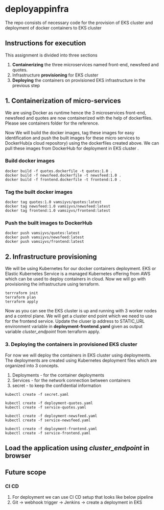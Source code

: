 # deployappinfra
The repo consists of necessary code for the provision of EKS cluster and deployment of docker containers to EKS cluster

## Instructions for execution
This assignment is divided into three sections

1. **Containerizing** the three microservices named front-end, newsfeed and quotes.
2. Infrastructure **provisioning** for EKS cluster
3. **Deploying** the containers on provisioned EKS infrastructure in the previous step

## 1. Containerization of micro-services

We are using Docker as runtime hence the 3 microservices front-end, newsfeed and quotes are now containerized with the help of dockerfiles. Please see containers folder for the reference.

Now We will build the docker images, tag these images for easy identification and push the built images for these micro services to DockerHub(a cloud repository) using the dockerfiles created above. We can pull these images from DockerHub for deployment in EKS cluster .

### Build docker images
```
docker build -f quotes.dockerfile -t quotes:1.0 .
docker build -f newsfeed.dockerfile -t newsfeed:1.0 .
docker build -f frontend.dockerfile -t frontend:1.0 .
```

### Tag the built docker images
```
docker tag quotes:1.0 vamsiyvs/quotes:latest
docker tag newsfeed:1.0 vamsiyvs/newsfeed:latest
docker tag frontend:1.0 vamsiyvs/frontend:latest
```

### Push the built images to DockerHub
```
docker push vamsiyvs/quotes:latest
docker push vamsiyvs/newsfeed:latest
docker push vamsiyvs/frontend:latest
```

## 2. Infrastructure provisioning

We will be using Kubernetes for our docker containers deployment. EKS or Elastic Kubernetes Service is a managed Kubernetes offering from AWS which can be used to deploy containers in cloud. Now we will go with provisioning the infrastructure using terraform.
```
terrraform init
terraform plan
terraform apply
```
Now as you can see the EKS cluster is up and running with 3 worker nodes and a control plane. We will get a cluster end point which we need to use for the frontend service.
Update the cluser ip address to STATIC_URL environment variable in **deployment-frontend.yaml** given as output variable *cluster_endpoint* from terraform apply.

### 3. Deploying the containers in provisioned EKS cluster 

For now we will deploy the containers in EKS cluster using deployments. The deployments are created using Kubernetes deployment files which are organized into 3 concepts.
1. Deployments - for the container deployments
2. Services - for the network connection between containers
3. secret - to keep the confidential information

```
kubectl create -f secret.yaml

kubectl create -f deployment-quotes.yaml
kubectl create -f service-quotes.yaml 

kubectl create -f deployment-newsfeed.yaml
kubectl create -f service-newsfeed.yaml

kubectl create -f deployment-frontend.yaml
kubectl create -f service-frontend.yaml 
```

## Load the application using *cluster_endpoint* in browser

## Future scope
### CI CD
1. For deployment we can use CI CD setup that looks like below pipeline
2. Git -> webhook trigger -> Jenkins -> create a deployment in EKS
